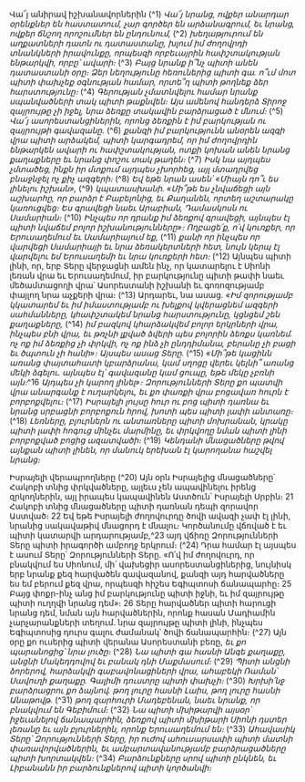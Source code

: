 
Վա՜յ անիրավ իշխանավորներին
(^1) _Վա՜յ նրանց, ովքեր անարդար օրենքներ են հաստատում,
չար գործեր են արձանագրում,
եւ նրանց, ովքեր ճնշող որոշումներ են ընդունում,_
(^2) _խեղաթյուրում են աղքատների դատն ու դատաստանը,
խլում իմ ժողովրդի տնանկների իրավունքը,
որպեսզի որբեւայրին հափշտակության ենթարկվի, որբը՝ ավարի։_
(^3) _Բայց նրանք ի՞նչ պիտի անեն դատաստանի օրը։
Ձեր նեղությունը հեռուներից պիտի գա.
ո՞ւմ մոտ պիտի փախչեք օգնության համար,
որտե՞ղ պիտի թողնեք ձեր հարստությունը։_
(^4) _Գերության չմատնվելու համար նրանք սպանվածների տակ պիտի թաքնվեն։
Այս ամենով հանդերձ Տիրոջ զայրույթը չի իջել,
նրա ձեռքը տակավին բարձրացած է մնում։_
(^5) _Վա՜յ ասորեստանցիներին,
որոնց ձեռքին է իմ բարկության ու զայրույթի գավազանը._
(^6) _քանզի իմ բարկությունն անօրեն ազգի վրա պիտի արձակեմ,
պիտի կարգադրեմ, որ իմ ժողովրդին ենթարկեն ավարի ու հափշտակության,
ոտքի կոխան անեն նրանց քաղաքները եւ նրանց փոշու տակ թաղեն։_
(^7) _Իսկ նա այդպես չմտածեց,
ինքն իր մտքում այդպես չխորհեց,
այլ մտադրվեց բնաջնջել ոչ քիչ ազգերի։_
(^8) _Եվ եթե նրան ասեն՝ «Միայն դո՞ւ ես լինելու իշխան»,_
(^9) _կպատասխանի. «Մի՞թե ես չնվաճեցի այն աշխարհը,
որ բարձր է Բաբելոնից,
եւ Քաղանեն, որտեղ աշտարակը կառուցվեց։
Ես գրավեցի նաեւ Արաբիան,
Դամասկոսն ու Սամարիան։_
(^10) _Ինչպես որ դրանք իմ ձեռքով գրավեցի,
այնպես էլ պիտի նվաճեմ բոլոր իշխանությունները»։
Ողբացե՛ք, ո՛վ կուռքեր, որ Երուսաղեմում եւ Սամարիայում եք,_
(^11) _քանի որ ինչպես որ վարվեցի Սամարիայի եւ նրա ձեռակերտների հետ,
նույն կերպ էլ վարվելու եմ Երուսաղեմի եւ նրա կուռքերի հետ։_
(^12) Այնպես պիտի լինի, որ, երբ Տերը վերջացնի ամեն ինչ, որ կատարելու է Սիոնի լեռան վրա եւ Երուսաղեմում, իր
բարկությունը պիտի թափի նաեւ մեծամտացողի վրա՝ Ասորեստանի իշխանի եւ գոռոզությամբ փայլող նրա աչքերի վրա։
(^13) Արդարեւ, նա ասաց.
_«Իմ զորությամբ կկատարեմ
եւ իմ իմաստությամբ ու խելքով կվերացնեմ ազգերի սահմանները,
կհափշտակեմ նրանց հարստությունը,
կցնցեմ շեն քաղաքները,_
(^14) _իմ բազկով կհարձակվեմ բոլոր երկրների վրա,
ինչպես բնի վրա,
եւ թռչնի լքված ձվերի պես բոլորին ձեռքս կառնեմ.
ոչ ոք իմ ձեռքից չի փրկվի,
ոչ ոք ինձ չի ընդդիմանա,
բերանը չի բացի եւ ծպտուն չի հանի»։
Այսպես ասաց Տերը._
(^15) _«Մի՞թե կացինն առանց փայտահատի կբարձրանա,
կամ սղոցը վերեւ կելնի՞ առանց մեկի ձգելու.
այնպես էլ՝ գավազանը կամ ցուպը,
եթե մեկը չբռնի այն։_^16 _Այդպես չի կարող լինել»։
Զորությունների Տերը քո պատվի վրա անարգանք է ուղարկելու,
եւ քո փառքի վրա բոցավառ հուրն է բորբոքվելու։_
(^17) _Իսրայելի լույսը հուր ու բոց պիտի դառնա եւ նրանց սրբացնի բորբոքուն հրով,
խոտի պես պիտի լափի անտառը։_
(^18) _Լեռները, բլուրներն ու անտառները պիտի մոխրանան,
կրակը պիտի լափի հոգուց մինչեւ մարմինը,
եւ փրկվողը նման պիտի լինի բորբոքված բոցից ազատվածի։_
(^19) _Կենդանի մնացածները թվով այնքան պիտի լինեն,
որ մանուկ երեխան էլ կարողանա հաշվել նրանց։_


Իսրայելի վերապրողները
(^20) Այն օրն Իսրայելից մնացածները՝ Հակոբի տնից փրկվածները, այլեւս չեն ապավինելու իրենց զրկողներին, այլ
իրապես կապավինեն Աստծուն՝ Իսրայելի Սրբին։ 21 Հակոբի տնից մնացածները պիտի դառնան դեպի զորավոր
Աստված։ 22 Եվ եթե Իսրայելի ժողովուրդը ծովի ավազի չափ էլ լինի, նրանից սակավաթիվ մնացորդ է մնալու։
Կործանումը վճռված է եւ պիտի կատարվի արդարությամբ,^23 այդ վճիռը Զորությունների Տերը պիտի իրագործի ամբողջ
երկրում։
(^24) Դրա համար էլ այսպես է ասում Տերը՝ Զորությունների Տերը. «Ո՛վ իմ ժողովուրդ, որ բնակվում ես Սիոնում, մի՛
վախեցիր ասորեստանցիներից, նույնիսկ երբ նրանք քեզ հարվածեն գավազանով, քանզի այդ հարվածները ես եմ բերում
քեզ վրա, որպեսզի հիշես Եգիպտոսի ճանապարհը։ 25 Բայց փոքր-ինչ անց իմ բարկությունը պիտի իջնի, եւ իմ զայրույթը
պիտի ուղղվի նրանց դեմ»։ 26 Տերը հարվածներ պիտի հարուցի նրանց դեմ, նման այն հարվածներին, որոնք հասան
Մադիամին չարչարանքների տեղում. նրա զայրույթը պիտի լինի, ինչպես Եգիպտոսից դուրս գալու ժամանակ՝ ծովի
ճանապարհին։
(^27) Այն օրը քո ուսերից պիտի վերանա Ասորեստանի բեռը,
_եւ քո պարանոցից՝ նրա լուծը։_
(^28) _Նա պիտի գա հասնի Անգե քաղաքը,
անցնի Մակեդդովով եւ բանակ դնի Մաքմասում։_
(^29) _Պիտի անցնի ձորերով,
հարձակվի գաբավոնացիների վրա,
ահաբեկի Ռաման՝ Սավուղի քաղաքը.
Գալիմի դուստրը պիտի փախչի։_
(^30) _Խրխի՛նջ բարձրացրու քո ձայնով.
թող լուրը հասնի Լաիս,
թող լուրը հասնի Անաթովթ._
(^31) _թող զարհուրի Մադեբենան,
նաեւ նրանք, որ բնակվում են Գեբիմում։_
(^32) _Նա պիտի մխիթարվի այսօր՝ իջեւանելով ճանապարհին,
ձեռքով պիտի մխիթարի Սիոնի դստեր լեռանը
եւ այն բլուրներին, որոնք Երուսաղեմում են։_
(^33) _Ահավասիկ Տերը՝ Զորությունների Տերը,
իր ուժով ահուսարսափի պիտի մատնի փառավորվածներին,
եւ ամբարտավանությամբ բարձրացածները պիտի խորտակվեն։_
(^34) _Բարձունքները սրով պիտի ընկնեն,
եւ Լիբանանն իր բարձունքներով պիտի կործանվի։_
